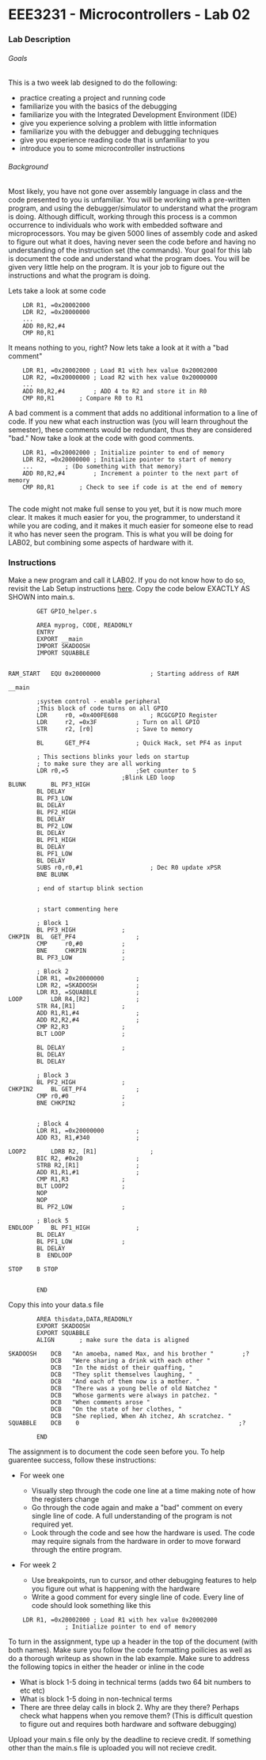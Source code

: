 # EEE3231 - Microcontrollers - Lab 02
  
### Lab Description
###### Goals
This is a two week lab designed to do the following:      
* practice creating a project and running code   
* familiarize you with the basics of the debugging
* familiarize you with the Integrated Development Environment (IDE)    
* give you experience solving a problem with little information    
* familiarize you with the debugger and debugging techniques    
* give you experience reading code that is unfamiliar to you    
* introduce you to some microcontroller instructions    

###### Background 
Most likely, you have not gone over assembly language in class and the code presented to you is unfamiliar. You will be working with a pre-written program, and using the debugger/simulator to understand what the program is doing.  Although difficult, working through this process is a common occurrence to individuals who work with embedded software and microprocessors. You may be given 5000 lines of assembly code and asked to figure out what it does, having never seen the code before and having no understanding of the instruction set (the commands). Your goal for this lab is document the code and understand what the program does.  You will be given very little help on the program. It is your job to figure out the instructions and what the program is doing.  

Lets take a look at some code 
```Assembly
	LDR	R1, =0x20002000
	LDR	R2, =0x20000000
	...
	ADD R0,R2,#4
	CMP R0,R1
```    

It means nothing to you, right? Now lets take a look at it with a "bad comment"

```Assembly    
	LDR	R1, =0x20002000	; Load R1 with hex value 0x20002000
	LDR	R2, =0x20000000 ; Load R2 with hex value 0x20000000
	...
	ADD R0,R2,#4		; ADD 4 to R2 and store it in R0
	CMP R0,R1		; Compare R0 to R1
```    
A bad comment is a comment that adds no additional information to a line of code.  If you new what each instruction was (you will learn throughout the semester), these comments would be redundant, thus they are considered "bad." Now take a look at the code with good comments.
```Assembly 
 	LDR	R1, =0x20002000	; Initialize pointer to end of memory
 	LDR	R2, =0x20000000 ; Initialize pointer to start of memory
	...			; (Do something with that memory)
	ADD R0,R2,#4		; Increment a pointer to the next part of memory 
	CMP R0,R1		; Check to see if code is at the end of memory
	
```

The code might not make full sense to you yet, but it is now much more clear. It makes it much easier for you, the programmer, to understand it while you are coding, and it makes it much easier for someone else to read it who has never seen the program.  This is what you will be doing for LAB02, but combining some aspects of hardware with it.  

### Instructions    
Make a new program and call it LAB02. If you do not know how to do so, revisit the Lab Setup instructions [here](./Lab_setup). Copy the code below EXACTLY AS SHOWN into main.s.

```Assembly    
		GET GPIO_helper.s
		
		AREA myprog, CODE, READONLY
		ENTRY
		EXPORT __main
		IMPORT SKADOOSH
		IMPORT SQUABBLE
			
			
RAM_START	EQU	0x20000000				; Starting address of RAM
		
__main

		;system control - enable peripheral
		;This block of code turns on all GPIO
		LDR		r0, =0x400FE608			; RCGCGPIO Register
		LDR		r2, =0x3F			; Turn on all GPIO
		STR		r2, [r0]			; Save to memory

		BL		GET_PF4				; Quick Hack, set PF4 as input
		
		; This sections blinks your leds on startup 
		; to make sure they are all working
		LDR r0,=5					;Set counter to 5
								;Blink LED loop
BLUNK		BL PF3_HIGH						
		BL DELAY
		BL PF3_LOW						
		BL DELAY
		BL PF2_HIGH						
		BL DELAY
		BL PF2_LOW						
		BL DELAY
		BL PF1_HIGH						
		BL DELAY
		BL PF1_LOW						
		BL DELAY
		SUBS r0,r0,#1					; Dec R0 update xPSR
		BNE	BLUNK
		
		; end of startup blink section 


		; start commenting here
		
		; Block 1
		BL PF3_HIGH				;    
CHKPIN	BL	GET_PF4					;    
		CMP		r0,#0			;	    
		BNE		CHKPIN			;    
		BL PF3_LOW				;    
		
		; Block 2
		LDR R1, =0x20000000			; 
		LDR	R2, =SKADOOSH			;
		LDR R3, =SQUABBLE			;
LOOP		LDR R4,[R2]				;
		STR R4,[R1]				;
		ADD R1,R1,#4				;
		ADD R2,R2,#4				;
		CMP R2,R3				;
		BLT LOOP				;
		
		BL DELAY				;  
		BL DELAY
		BL DELAY
		
		; Block 3
		BL PF2_HIGH				;
CHKPIN2		BL GET_PF4				;
		CMP r0,#0				;	
		BNE CHKPIN2				;
		
		
		; Block 4
		LDR R1, =0x20000000			;
		ADD R3, R1,#340				;
		
LOOP2		LDRB R2, [R1]  				;
		BIC R2, #0x20 				; 
		STRB R2,[R1]				;
		ADD R1,R1,#1				;
		CMP R1,R3				;
		BLT LOOP2				;
		NOP
		NOP
		BL PF2_LOW				;
		
		; Block 5
ENDLOOP		BL PF1_HIGH				;
		BL DELAY
		BL PF1_LOW				;
		BL DELAY
		B  ENDLOOP
		
STOP	B STOP
										
			
		END

```
Copy this into your data.s file    

```Assembly    
		AREA thisdata,DATA,READONLY
		EXPORT SKADOOSH
		EXPORT SQUABBLE			
		ALIGN		; make sure the data is aligned

SKADOOSH    DCB   "An amoeba, named Max, and his brother "        ;?
            DCB   "Were sharing a drink with each other "
            DCB   "In the midst of their quaffing, "
            DCB   "They split themselves laughing, "
            DCB   "And each of them now is a mother. "
            DCB   "There was a young belle of old Natchez "
            DCB   "Whose garments were always in patchez. "
            DCB   "When comments arose "
            DCB   "On the state of her clothes, "
            DCB   "She replied, When Ah itchez, Ah scratchez. "
SQUABBLE    DCB    0                                             ;?

		END
```

The assignment is to document the code seen before you. To help guarentee success, follow these instructions:      
* For week one 
	* Visually step through the code one line at a time making note of how the registers change  
	* Go through the code again and make a "bad" comment on every single line of code.  A full understanding of the program is not required yet.
	* Look through the code and see how the hardware is used.  The code may require signals from the hardware in order to move forward through the entire program.  
	
* For week 2
	* Use breakpoints, run to cursor, and other debugging features to help you figure out what is happening with the hardware
	* Write a good comment for every single line of code. Every line of code should look something like this
```Assembly    
	LDR	R1, =0x20002000	; Load R1 with hex value 0x20002000
 				; Initialize pointer to end of memory
```

To turn in the assignment, type up a header in the top of the document (with both names).  Make sure you follow the code formatting poilicies as well as do a thorough writeup as shown in the lab example. Make sure to address the following topics in either the header or inline in the code

* What is block 1-5 doing in technical terms (adds two 64 bit numbers to etc etc)
* What is block 1-5 doing in non-technical terms 
* There are three delay calls in block 2.  Why are they there?  Perhaps check what happens when you remove them? (This is difficult question to figure out and requires both hardware and software debugging)
  
Upload your main.s file only by the deadline to recieve credit.  If something other than the main.s file is uploaded you will not recieve credit.    
